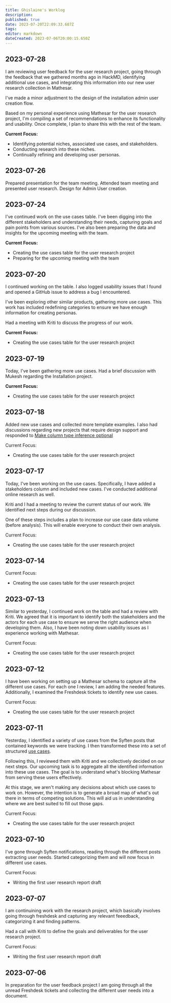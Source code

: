 ```yaml
---
title: Ghislaine's Worklog
description: 
published: true
date: 2023-07-20T22:09:33.687Z
tags: 
editor: markdown
dateCreated: 2023-07-06T20:00:15.650Z
---
```


## 2023-07-28

I am reviewing user feedback for the user research project, going through the feedback that we gathered months ago in HackMD, identifying additional use cases, and integrating this information into our new user research collection in Mathesar.

I've made a minor adjustment to the design of the installation admin user creation flow.

Based on my personal experience using Mathesar for the user research project, I'm compiling a set of recommendations to enhance its functionality and usability. Once complete, I plan to share this with the rest of the team.

**Current Focus:**

- Identifying potential niches, associated use cases, and stakeholders.
- Conducting research into these niches.
- Continually refining and developing user personas.

## 2023-07-26

Prepared presentation for the team meeting. 
Attended team meeting and presented user research.
Design for Admin User creation.

## 2023-07-24

I've continued work on the use cases table. I've been digging into the different stakeholders and understanding their needs, capturing goals and pain points from various sources. I've also been preparing the data and insights for the upcoming meeting with the team.

**Current Focus:**

- Creating the use cases table for the user research project
- Preparing for the upcoming meeting with the team

## 2023-07-20

I continued working on the table. I also logged usability issues that I found and opened a GitHub issue to address a bug I encountered.

I've been exploring other similar products, gathering more use cases. This work has included redefining categories to ensure we have enough information for creating personas.

Had a meeting with Kriti to discuss the progress of our work.

**Current Focus:**

- Creating the use cases table for the user research project

## 2023-07-19

Today, I've been gathering more use cases. Had a brief discussion with Mukesh regarding the Installation project.

**Current Focus:**

- Creating the use cases table for the user research project

## 2023-07-18

Added new use cases and collected more template examples.
I also had discussions regarding new projects that require design support and responded to [Make column type inference optional
](https://github.com/centerofci/mathesar/pull/3050#issuecomment-1640658689)

Current Focus:

- Creating the use cases table for the user research project

## 2023-07-17

Today, I've been working on the use cases. Specifically, I have added a stakeholders column and included new cases. I've conducted additional online research as well.

Kriti and I had a meeting to review the current status of our work. We identified next steps during our discussion.

One of these steps includes a plan to increase our use case data volume (before analysis). This will enable everyone to conduct their own analysis.

Current Focus:

- Creating the use cases table for the user research project

## 2023-07-14

Current Focus:

- Creating the use cases table for the user research project

## 2023-07-13

Similar to yesterday, I continued work on the table and had a review with Kriti. We agreed that it is important to identify both the stakeholders and the actors for each use case to ensure we serve the right audience when developing them. Also, I have been noting down usability issues as I experience working with Mathesar.

Current Focus:

- Creating the use cases table for the user research project

## 2023-07-12

I have been working on setting up a Mathesar schema to capture all the different use cases. For each one I review, I am adding the needed features. Additionally, I examined the Freshdesk tickets to identify new use cases.

Current Focus:

- Creating the use cases table for the user research project

## 2023-07-11

Yesterday, I identified a variety of use cases from the Syften posts that contained keywords we were tracking. I then transformed these into a set of structured [use cases](https://hackmd.io/wC38kFL-Q6mR2TJR2_ZCEw?view).

Following this, I reviewed them with Kriti and we collectively decided on our next steps. Our upcoming task is to aggregate all the identified information into these use cases. The goal is to understand what's blocking Mathesar from serving these users effectively.

At this stage, we aren't making any decisions about which use cases to work on. However, the intention is to generate a broad map of what's out there in terms of competing solutions. This will aid us in understanding where we are best suited to fill out those gaps.

Current Focus:

- Creating the use cases table for the user research project

## 2023-07-10

I've gone through Syften notifications, reading through the different posts extracting user needs. Started categorizing them and will now focus in different use cases.

Current Focus:

- Writing the first user research report draft

## 2023-07-07

I am continuining work with the research project, which basically involves going through freshdesk and capturing any relevant feeedback, categorizing it and finding patterns.

Had a call with Kriti to define the goals and deliverables for the user research project.

Current Focus:

- Writing the first user research report draft

## 2023-07-06

In preparation for the user feedback project I am going through all the unread Freshdesk tickets and collecting the different user needs into a document.
